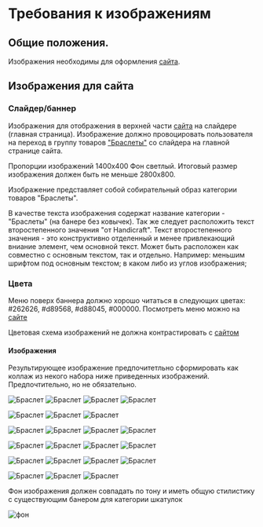 # Требования к изображениям

## Общие положения.

Изображения необходимы для оформления [сайта](http://myhandicraft.ru).

## Изображения для сайта

### Слайдер/баннер

Изображения для отображения в верхней части [сайта](http://myhandicraft.ru) на слайдере (главная страница).
Изображение должно провоцировать пользователя на переход в группу товаров ["Браслеты"](https://myhandicraft.ru/product-category/аксессуары/bracelets/) со слайдера на главной странице сайта. 

Пропорции изображений 1400x400 Фон светлый. Итоговый размер изображения должен быть не меньше 2800x800.


Изображение представляет собой собирательный образ категории товаров "Браслеты".


В качестве текста изображения содержат название категории - "Браслеты" (на банере без ковычек). Так же следует расположить текст второстепенного значения "от Handicraft".
Текст второстепенного значения - это конструктивно отделенный и менее привлекающий вниание элемент, чем основной текст. Может быть расположен как совместно с основным текстом, так и отдельно. Например: меньшим шрифтом под основным текстом; в каком либо из углов изображения; 

### Цвета

Меню поверх баннера должно хорошо читаться в следующих цветах:  #262626, #d89568, #d88045, #000000. Посмотреть меню можно на [сайте](http://myhandicraft.ru) 

Цветовая схема изображений не должна контрастировать с [сайтом](http://myhandicraft.ru)

#### Изображения

Результирующее изображение предпочитетльно сформировать как коллаж из некого набора ниже приведенных изображений. Предпочтительно, но не обязательно.

![Браслет](https://raw.githubusercontent.com/Zagidziran/myhandicraft/master/Кожа/FelixRodionov/Зеленый/20200411_190145.jpg)
![Браслет](https://raw.githubusercontent.com/Zagidziran/myhandicraft/master/Кожа/FelixRodionov/Зеленый/20200411_190156.jpg)
![Браслет](https://raw.githubusercontent.com/Zagidziran/myhandicraft/master/Кожа/FelixRodionov/Зеленый/20200412_145630.jpg)
![Браслет](https://raw.githubusercontent.com/Zagidziran/myhandicraft/master/Кожа/FelixRodionov/Зеленый/20200412_152742.jpg)

![Браслет](https://raw.githubusercontent.com/Zagidziran/myhandicraft/master/Кожа/FelixRodionov/Змея/20200329_164046.jpg)
![Браслет](https://raw.githubusercontent.com/Zagidziran/myhandicraft/master/Кожа/FelixRodionov/Змея/20200411_184934.jpg)
![Браслет](https://raw.githubusercontent.com/Zagidziran/myhandicraft/master/Кожа/FelixRodionov/Змея/20200412_140241.jpg)

![Браслет](https://raw.githubusercontent.com/Zagidziran/myhandicraft/master/Кожа/FelixRodionov/Коричневый/20200405_203847.jpg)
![Браслет](https://raw.githubusercontent.com/Zagidziran/myhandicraft/master/Кожа/FelixRodionov/Коричневый/20200412_145100.jpg)
![Браслет](https://raw.githubusercontent.com/Zagidziran/myhandicraft/master/Кожа/FelixRodionov/Коричневый/20200405_204327.jpg)
![Браслет](https://raw.githubusercontent.com/Zagidziran/myhandicraft/master/Кожа/FelixRodionov/Коричневый/20200405_204328.jpg)

![Браслет](https://raw.githubusercontent.com/Zagidziran/myhandicraft/master/Кожа/FelixRodionov/Красный/20200405_193445.jpg)
![Браслет](https://raw.githubusercontent.com/Zagidziran/myhandicraft/master/Кожа/FelixRodionov/Красный/20200405_193536.jpg)
![Браслет](https://raw.githubusercontent.com/Zagidziran/myhandicraft/master/Кожа/FelixRodionov/Красный/20200412_143931.jpg)
![Браслет](https://raw.githubusercontent.com/Zagidziran/myhandicraft/master/Кожа/FelixRodionov/Красный/20200412_151330.jpg)

![Браслет](https://raw.githubusercontent.com/Zagidziran/myhandicraft/master/Кожа/FelixRodionov/Синий/20200405_201432.jpg)
![Браслет](https://raw.githubusercontent.com/Zagidziran/myhandicraft/master/Кожа/FelixRodionov/Синий/20200411_185539.jpg)
![Браслет](https://raw.githubusercontent.com/Zagidziran/myhandicraft/master/Кожа/FelixRodionov/Синий/20200411_185830.jpg)
![Браслет](https://raw.githubusercontent.com/Zagidziran/myhandicraft/master/Кожа/FelixRodionov/Синий/20200412_150452.jpg)

![Браслет](https://raw.githubusercontent.com/Zagidziran/myhandicraft/master/Кожа/FelixRodionov/Черный/20200404_211814.jpg)
![Браслет](https://raw.githubusercontent.com/Zagidziran/myhandicraft/master/Кожа/FelixRodionov/Черный/20200404_213634.jpg)
![Браслет](https://raw.githubusercontent.com/Zagidziran/myhandicraft/master/Кожа/FelixRodionov/Черный/20200412_144246.jpg)

Фон изображения должен совпадать по тону и иметь общую стилистику с существующим банером для категории шкатулок 

![фон](https://raw.githubusercontent.com/Zagidziran/myhandicraft/master/art/banner-boxes.png)